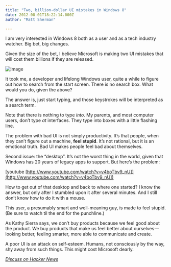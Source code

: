 ```yaml
---
title: "Two, billion-dollar UI mistakes in Windows 8"
date: 2012-08-01T18:22:14.000Z
author: "Matt Sherman"

---
```


I am very interested in Windows 8 both as a user and as a tech industry watcher. Big bet, big changes.

Given the size of the bet, I believe Microsoft is making two UI mistakes that will cost them billions if they are released.


![image](http://clipperhouse.files.wordpress.com/2012/07/win8home.png)



It took me, a developer and lifelong Windows user, quite a while to figure out how to search from the start screen. There is no search box. What would you do, given the above?

The answer is, just start typing, and those keystrokes will be interpreted as a search term.

Note that there is nothing to type _into_. My parents, and most computer users, don’t type _at_ interfaces. They type into boxes with a little flashing line.

The problem with bad UI is not simply productivity. It’s that people, when they can’t figure out a machine, **feel stupid**. It’s not rational, but it is an emotional truth. Bad UI makes people feel bad about themselves.

Second issue: the “desktop”. It’s not the worst thing in the world, given that Windows has 20 years of legacy apps to support. But here’s the problem:

[youtube [http://www.youtube.com/watch?v=v4boTbv9_nU]](http://www.youtube.com/watch?v=v4boTbv9_nU])

How to get out of that desktop and back to where one started? I know the answer, but only after I stumbled upon it after several minutes. And I still don’t know how to do it with a mouse.

This user, a presumably smart and well-meaning guy, is made to feel stupid. (Be sure to watch til the end for the punchline.)

As Kathy Sierra says, we don’t buy products because we feel good about the product. We buy products that make us feel better about ourselves — looking better, feeling smarter, more able to communicate and create.

A poor UI is an attack on self-esteem. Humans, not consciously by the way, shy away from such things. This might cost Microsoft dearly.

[_Discuss on Hacker News_](http://news.ycombinator.com/item?id=4324955)
